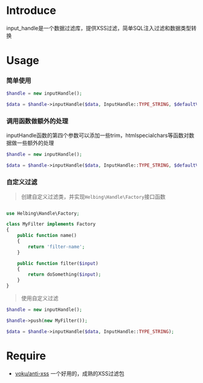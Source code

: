 # Introduce

input_handle是一个数据过滤库，提供XSS过滤，简单SQL注入过滤和数据类型转换

# Usage

### 简单使用

```php
$handle = new inputHandle();

$data = $handle->inputHandle($data, InputHandle::TYPE_STRING, $defaultVal);
```

### 调用函数做额外的处理

inputHandle函数的第四个参数可以添加一些trim，htmlspecialchars等函数对数据做一些额外的处理

```php
$handle = new inputHandle();

$data = $handle->inputHandle($data, InputHandle::TYPE_STRING, $defaultVal, 'trim,htmlspecialchars');
```

### 自定义过滤

> 创建自定义过滤类，并实现`Helbing\Handle\Factory`接口函数

```php

use Helbing\Handle\Factory;

class MyFilter implements Factory
{
    public function name()
    {
        return 'filter-name';
    }

    public function filter($input)
    {
        return doSomething($input);
    }
}
```

> 使用自定义过滤

```php
$handle = new inputHandle();

$handle->push(new MyFilter());

$data = $handle->inputHandle($data, InputHandle::TYPE_STRING);
```

# Require

- [voku/anti-xss](https://packagist.org/packages/voku/anti-xss) 一个好用的，成熟的XSS过滤包
